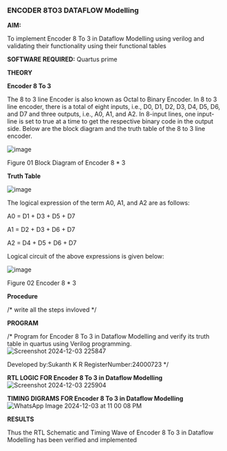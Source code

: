 ### ENCODER 8TO3 DATAFLOW Modelling

**AIM:**

To implement  Encoder 8 To 3 in Dataflow Modelling using verilog and validating their functionality using their functional tables

**SOFTWARE REQUIRED:** Quartus prime

**THEORY**

**Encoder 8 To 3**

The 8 to 3 line Encoder is also known as Octal to Binary Encoder. In 8 to 3 line encoder, there is a total of eight inputs, i.e., D0, D1, D2, D3, D4, D5, D6, and D7 and three outputs, i.e., A0, A1, and A2. In 8-input lines, one input-line is set to true at a time to get the respective binary code in the output side. Below are the block diagram and the truth table of the 8 to 3 line encoder.

![image](https://github.com/naavaneetha/ENCODER8TO3DATAFLOW/assets/154305477/0bc242c1-eb9e-4c47-afe5-30428470efc3)

Figure 01  Block Diagram of Encoder 8 * 3

**Truth Table**

![image](https://github.com/naavaneetha/ENCODER8TO3DATAFLOW/assets/154305477/35496b14-ae6e-4cd1-9abd-d6736b576575)

The logical expression of the term A0, A1, and A2 are as follows:

A0 = D1 + D3 + D5 + D7

A1 = D2 + D3 + D6 + D7

A2 = D4 + D5 + D6 + D7

Logical circuit of the above expressions is given below:

![image](https://github.com/naavaneetha/ENCODER8TO3DATAFLOW/assets/154305477/95acaee6-c873-4c75-89eb-ef09fb158053)

Figure 02  Encoder 8 * 3

**Procedure**

/* write all the steps invloved */

**PROGRAM**

/* Program for Encoder 8 To 3 in Dataflow Modelling and verify its truth table in quartus using Verilog programming. 
![Screenshot 2024-12-03 225847](https://github.com/user-attachments/assets/6fc7a67a-fc72-4785-bdcc-6517bc0d15bb)

Developed by:Sukanth K R RegisterNumber:24000723
*/

**RTL LOGIC FOR Encoder 8 To 3 in Dataflow Modelling**
![Screenshot 2024-12-03 225904](https://github.com/user-attachments/assets/1070a7d0-6adf-48cf-b295-9a1ea66bcb18)

**TIMING DIGRAMS FOR Encoder 8 To 3 in Dataflow Modelling**
![WhatsApp Image 2024-12-03 at 11 00 08 PM](https://github.com/user-attachments/assets/2168bd61-8859-4b45-9a6d-764e2b73f863)

**RESULTS**

Thus the RTL Schematic and Timing Wave of Encoder 8 To 3 in Dataflow Modelling has been verified and implemented


